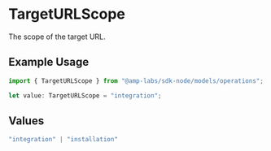 # TargetURLScope

The scope of the target URL.

## Example Usage

```typescript
import { TargetURLScope } from "@amp-labs/sdk-node/models/operations";

let value: TargetURLScope = "integration";
```

## Values

```typescript
"integration" | "installation"
```